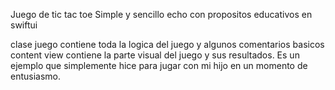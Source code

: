 Juego de tic tac toe
Simple y sencillo echo con propositos educativos en swiftui

clase juego contiene toda la logica del juego y algunos comentarios basicos
content view contiene la parte visual del juego y sus resultados.
Es un ejemplo que simplemente hice para jugar con mi hijo en un momento de entusiasmo.

